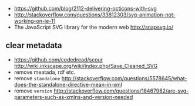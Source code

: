 - https://github.com/blog/2112-delivering-octicons-with-svg
- http://stackoverflow.com/questions/33812303/svg-animation-not-working-on-ie-11
- The JavaScript SVG library for the modern web http://snapsvg.io/

## clear metadata

- https://github.com/codedread/scour http://wiki.inkscape.org/wiki/index.php/Save_Cleaned_SVG
- remove meatada, rdf etc.
- remove `standalone` http://stackoverflow.com/questions/5578645/what-does-the-standalone-directive-mean-in-xml
- remove `version` http://stackoverflow.com/questions/18467982/are-svg-parameters-such-as-xmlns-and-version-needed

